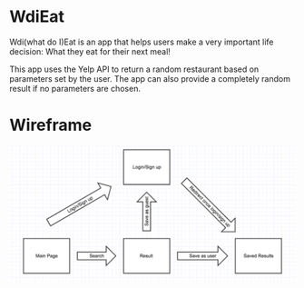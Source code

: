 # WdiEat
Wdi(what do I)Eat is an app that helps users make a very important life decision: What they eat for their next meal!

This app uses the Yelp API to return a random restaurant based on parameters set by the user. The app can also provide a completely random result if no parameters are chosen.

# Wireframe
![GitHub Logo](/public/images/wireframe.png)
